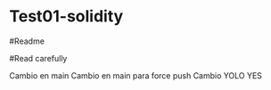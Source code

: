 # Test01-solidity
#Readme

#Read carefully

Cambio en main
Cambio en main para force push
Cambio YOLO
YES
